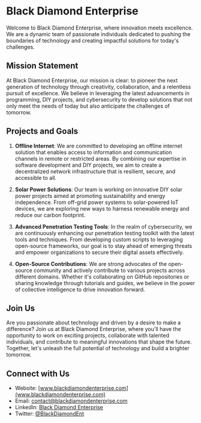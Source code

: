 # Black Diamond Enterprise

Welcome to Black Diamond Enterprise, where innovation meets excellence. We are a dynamic team of passionate individuals dedicated to pushing the boundaries of technology and creating impactful solutions for today's challenges.

## Mission Statement

At Black Diamond Enterprise, our mission is clear: to pioneer the next generation of technology through creativity, collaboration, and a relentless pursuit of excellence. We believe in leveraging the latest advancements in programming, DIY projects, and cybersecurity to develop solutions that not only meet the needs of today but also anticipate the challenges of tomorrow.

## Projects and Goals

1. **Offline Internet**: We are committed to developing an offline internet solution that enables access to information and communication channels in remote or restricted areas. By combining our expertise in software development and DIY projects, we aim to create a decentralized network infrastructure that is resilient, secure, and accessible to all.

2. **Solar Power Solutions**: Our team is working on innovative DIY solar power projects aimed at promoting sustainability and energy independence. From off-grid power systems to solar-powered IoT devices, we are exploring new ways to harness renewable energy and reduce our carbon footprint.

3. **Advanced Penetration Testing Tools**: In the realm of cybersecurity, we are continuously enhancing our penetration testing toolkit with the latest tools and techniques. From developing custom scripts to leveraging open-source frameworks, our goal is to stay ahead of emerging threats and empower organizations to secure their digital assets effectively.

4. **Open-Source Contributions**: We are strong advocates of the open-source community and actively contribute to various projects across different domains. Whether it's collaborating on GitHub repositories or sharing knowledge through tutorials and guides, we believe in the power of collective intelligence to drive innovation forward.

## Join Us

Are you passionate about technology and driven by a desire to make a difference? Join us at Black Diamond Enterprise, where you'll have the opportunity to work on exciting projects, collaborate with talented individuals, and contribute to meaningful innovations that shape the future. Together, let's unleash the full potential of technology and build a brighter tomorrow.

## Connect with Us

- Website: [www.blackdiamondenterprise.com](www.blackdiamondenterprise.com)
- Email: contact@blackdiamondenterprise.com
- LinkedIn: [Black Diamond Enterprise](https://www.linkedin.com/company/blackdiamondenterprise)
- Twitter: [@BlackDiamondEnt](https://twitter.com/BlackDiamondEnt)
